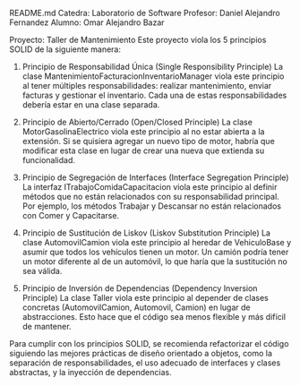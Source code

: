 README.md
Catedra: Laboratorio de Software
Profesor: Daniel Alejandro Fernandez
Alumno: Omar Alejandro Bazar

Proyecto: Taller de Mantenimiento
Este proyecto viola los 5 principios SOLID de la siguiente manera:

1. Principio de Responsabilidad Única (Single Responsibility Principle)
La clase MantenimientoFacturacionInventarioManager viola este principio al tener múltiples responsabilidades: realizar mantenimiento, enviar facturas y gestionar el inventario. Cada una de estas responsabilidades debería estar en una clase separada.

2. Principio de Abierto/Cerrado (Open/Closed Principle)
La clase MotorGasolinaElectrico viola este principio al no estar abierta a la extensión. Si se quisiera agregar un nuevo tipo de motor, habría que modificar esta clase en lugar de crear una nueva que extienda su funcionalidad.

3. Principio de Segregación de Interfaces (Interface Segregation Principle)
La interfaz ITrabajoComidaCapacitacion viola este principio al definir métodos que no están relacionados con su responsabilidad principal. Por ejemplo, los métodos Trabajar y Descansar no están relacionados con Comer y Capacitarse.

4. Principio de Sustitución de Liskov (Liskov Substitution Principle)
La clase AutomovilCamion viola este principio al heredar de VehiculoBase y asumir que todos los vehículos tienen un motor. Un camión podría tener un motor diferente al de un automóvil, lo que haría que la sustitución no sea válida.

5. Principio de Inversión de Dependencias (Dependency Inversion Principle)
La clase Taller viola este principio al depender de clases concretas (AutomovilCamion, Automovil, Camion) en lugar de abstracciones. Esto hace que el código sea menos flexible y más difícil de mantener.

Para cumplir con los principios SOLID, se recomienda refactorizar el código siguiendo las mejores prácticas de diseño orientado a objetos, como la separación de responsabilidades, el uso adecuado de interfaces y clases abstractas, y la inyección de dependencias.
